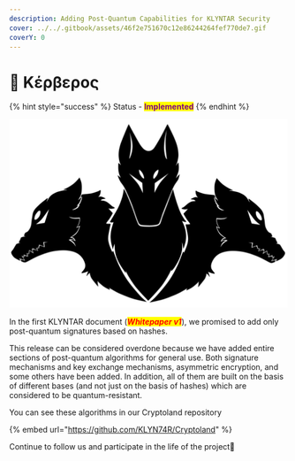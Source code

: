 ```yaml
---
description: Adding Post-Quantum Capabilities for KLYNTAR Security
cover: ../../.gitbook/assets/46f2e751670c12e86244264fef770de7.gif
coverY: 0
---
```


# 👹 Κέρβερος

{% hint style="success" %}
Status - <mark style="color:purple;">**Implemented**</mark>
{% endhint %}

![](<../../.gitbook/assets/image (16).png>)

In the first KLYNTAR document (_<mark style="color:red;">**Whitepaper v1**</mark>_), we promised to add only post-quantum signatures based on hashes.

This release can be considered overdone because we have added entire sections of post-quantum algorithms for general use. Both signature mechanisms and key exchange mechanisms, asymmetric encryption, and some others have been added. In addition, all of them are built on the basis of different bases (and not just on the basis of hashes) which are considered to be quantum-resistant.

You can see these algorithms in our Cryptoland repository

{% embed url="https://github.com/KLYN74R/Cryptoland" %}

Continue to follow us and participate in the life of the project🤡
